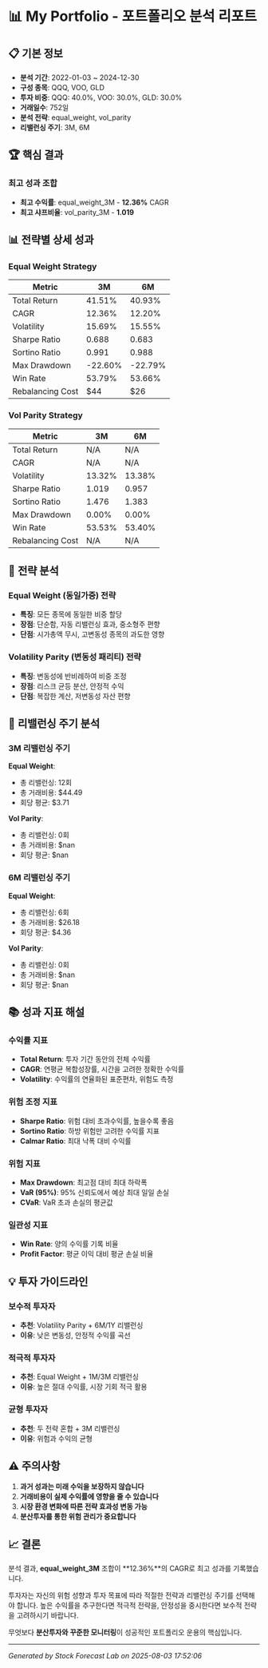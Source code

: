 # 📊 My Portfolio - 포트폴리오 분석 리포트

## 📋 기본 정보

- **분석 기간**: 2022-01-03 ~ 2024-12-30
- **구성 종목**: QQQ, VOO, GLD
- **투자 비중**: QQQ: 40.0%, VOO: 30.0%, GLD: 30.0%
- **거래일수**: 752일
- **분석 전략**: equal_weight, vol_parity
- **리밸런싱 주기**: 3M, 6M

## 🏆 핵심 결과

### 최고 성과 조합
- **최고 수익률**: equal_weight_3M - **12.36%** CAGR
- **최고 샤프비율**: vol_parity_3M - **1.019**

## 📊 전략별 상세 성과


### Equal Weight Strategy

| Metric | 3M | 6M |
|--------|--------|--------|
| Total Return | 41.51% | 40.93% |
| CAGR | 12.36% | 12.20% |
| Volatility | 15.69% | 15.55% |
| Sharpe Ratio | 0.688 | 0.683 |
| Sortino Ratio | 0.991 | 0.988 |
| Max Drawdown | -22.60% | -22.79% |
| Win Rate | 53.79% | 53.66% |
| Rebalancing Cost | $44 | $26 |


### Vol Parity Strategy

| Metric | 3M | 6M |
|--------|--------|--------|
| Total Return | N/A | N/A |
| CAGR | N/A | N/A |
| Volatility | 13.32% | 13.38% |
| Sharpe Ratio | 1.019 | 0.957 |
| Sortino Ratio | 1.476 | 1.383 |
| Max Drawdown | 0.00% | 0.00% |
| Win Rate | 53.53% | 53.40% |
| Rebalancing Cost | N/A | N/A |



## 🎯 전략 분석

### Equal Weight (동일가중) 전략
- **특징**: 모든 종목에 동일한 비중 할당
- **장점**: 단순함, 자동 리밸런싱 효과, 중소형주 편향
- **단점**: 시가총액 무시, 고변동성 종목의 과도한 영향

### Volatility Parity (변동성 패리티) 전략  
- **특징**: 변동성에 반비례하여 비중 조정
- **장점**: 리스크 균등 분산, 안정적 수익
- **단점**: 복잡한 계산, 저변동성 자산 편향

## 📅 리밸런싱 주기 분석


### 3M 리밸런싱 주기

**Equal Weight**:
- 총 리밸런싱: 12회
- 총 거래비용: $44.49
- 회당 평균: $3.71

**Vol Parity**:
- 총 리밸런싱: 0회
- 총 거래비용: $nan
- 회당 평균: $nan


### 6M 리밸런싱 주기

**Equal Weight**:
- 총 리밸런싱: 6회
- 총 거래비용: $26.18
- 회당 평균: $4.36

**Vol Parity**:
- 총 리밸런싱: 0회
- 총 거래비용: $nan
- 회당 평균: $nan



## 📚 성과 지표 해설

### 수익률 지표
- **Total Return**: 투자 기간 동안의 전체 수익률
- **CAGR**: 연평균 복합성장률, 시간을 고려한 정확한 수익률
- **Volatility**: 수익률의 연율화된 표준편차, 위험도 측정

### 위험 조정 지표  
- **Sharpe Ratio**: 위험 대비 초과수익률, 높을수록 좋음
- **Sortino Ratio**: 하방 위험만 고려한 수익률 지표
- **Calmar Ratio**: 최대 낙폭 대비 수익률

### 위험 지표
- **Max Drawdown**: 최고점 대비 최대 하락폭
- **VaR (95%)**: 95% 신뢰도에서 예상 최대 일일 손실
- **CVaR**: VaR 초과 손실의 평균값

### 일관성 지표
- **Win Rate**: 양의 수익률 기록 비율
- **Profit Factor**: 평균 이익 대비 평균 손실 비율

## 💡 투자 가이드라인

### 보수적 투자자
- **추천**: Volatility Parity + 6M/1Y 리밸런싱
- **이유**: 낮은 변동성, 안정적 수익률 곡선

### 적극적 투자자
- **추천**: Equal Weight + 1M/3M 리밸런싱  
- **이유**: 높은 절대 수익률, 시장 기회 적극 활용

### 균형 투자자
- **추천**: 두 전략 혼합 + 3M 리밸런싱
- **이유**: 위험과 수익의 균형

## ⚠️ 주의사항

1. **과거 성과는 미래 수익을 보장하지 않습니다**
2. **거래비용이 실제 수익률에 영향을 줄 수 있습니다**
3. **시장 환경 변화에 따른 전략 효과성 변동 가능**
4. **분산투자를 통한 위험 관리가 중요합니다**

## 📈 결론


분석 결과, **equal_weight_3M** 조합이 **12.36%**의 CAGR로 최고 성과를 기록했습니다.

투자자는 자신의 위험 성향과 투자 목표에 따라 적절한 전략과 리밸런싱 주기를 선택해야 합니다. 
높은 수익률을 추구한다면 적극적 전략을, 안정성을 중시한다면 보수적 전략을 고려하시기 바랍니다.

무엇보다 **분산투자와 꾸준한 모니터링**이 성공적인 포트폴리오 운용의 핵심입니다.


---

*Generated by Stock Forecast Lab on 2025-08-03 17:52:06*
